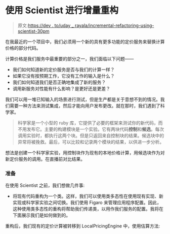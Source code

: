 # 使用 Scientist 进行增量重构

> 原文:[https://dev . to/uday _ rayala/incremental-refactoring-using-scientist-30pm](https://dev.to/uday_rayala/incremental-refactoring-using-scientist-30pm)

在我最近的一个项目中，我们必须用一个新的具有更多功能的定价服务来替换计算价格的部分代码。

计算价格是我们服务中最重要的部分之一，我们面临以下问题——

*   我们如何知道新的定价服务是否与我们的计算一样？
*   如果它没有按预期工作，它没有工作的输入是什么？
*   我们如何知道我们是否正确地集成了新的服务？
*   调用新服务对性能有什么影响？是更好还是更差？

我们可以用一堆已知输入的场景进行测试，但是生产都是关于意想不到的情况。我们需要一种方法来测试集成，然后才能向用户发布更改。就在那时，我们遇到了科学家。

> 科学家是一个小型的 ruby 库，它提供了必要的框架来测试你的新代码，而不用发布它。主要的构建模块是一个实验。它有两块代码**控制**和**候选**。每次调用实验时，都执行这两个块。但是只返回来自控制块的结果。候选块中的异常将被挽救。最后，可以比较和记录两个模块的结果，以供进一步分析。

想法是创建一个科学家实验，用控制块作为现有的本地价格计算，用候选块作为对新定价服务的调用。在直播前对比结果。

### 准备

在使用 Scientist 之前，我们想做几件事:

*   将现有代码重构为一个类。这样，我们可以使用类多态性在使用现有实现、新实现或科学家实验之间切换。我们使用 Figaro 来管理应用程序配置。因此，这种使用类多态性的重构将帮助我们传递类，以用作我们服务的配置。我将在下面展示我们是如何做到的。

重构后，我们现有的定价计算被转移到 LocalPricingEngine 中，使用估算方法: